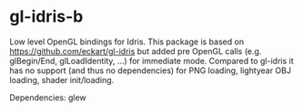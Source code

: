 # gl-idris-b
Low level OpenGL bindings for Idris. This package is based on https://github.com/eckart/gl-idris but added pre OpenGL calls (e.g. glBegin/End, glLoadIdentity, ...) for immediate mode. Compared to gl-idris it has no support (and thus no dependencies) for PNG loading, lightyear OBJ loading, shader init/loading.

Dependencies: glew